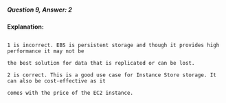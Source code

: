##### Question 9, Answer: 2

**Explanation:**

```

1 is incorrect. EBS is persistent storage and though it provides high performance it may not be

the best solution for data that is replicated or can be lost.

2 is correct. This is a good use case for Instance Store storage. It can also be cost-effective as it

comes with the price of the EC2 instance.

```

